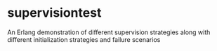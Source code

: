 supervisiontest
===============

An Erlang demonstration of different supervision strategies along with different initialization strategies and failure scenarios
